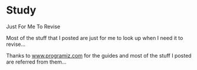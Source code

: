 # Study
Just For Me To Revise

Most of the stuff that I posted are just for me to look up when I need it to revise...

Thanks to www.programiz.com for the guides and most of the stuff I posted are referred from them...
